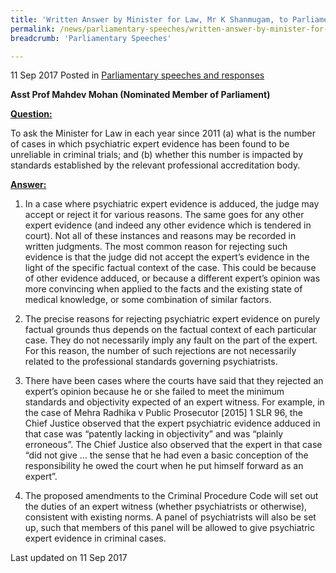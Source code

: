 ```yaml
---
title: 'Written Answer by Minister for Law, Mr K Shanmugam, to Parliamentary Question on Psychiatric Evidence Found Unreliable in Criminal Trials'
permalink: /news/parliamentary-speeches/written-answer-by-minister-for-law--mr-k-shanmugam--to-parliamen9
breadcrumb: 'Parliamentary Speeches'

---
```



11 Sep 2017 Posted in [Parliamentary speeches and responses](/news/parliamentary-speeches)

**Asst Prof Mahdev Mohan (Nominated Member of Parliament)**


**<u>Question:</u>**
 
To ask the Minister for Law in each year since 2011 (a) what is the number of cases in which psychiatric expert evidence has been found to be unreliable in criminal trials; and (b) whether this number is impacted by standards established by the relevant professional accreditation body. 


**<u>Answer:</u>**

1. In a case where psychiatric expert evidence is adduced, the judge may accept or reject it for various reasons. The same goes for any other expert evidence (and indeed any other evidence which is tendered in court). Not all of these instances and reasons may be recorded in written judgments. The most common reason for rejecting such evidence is that the judge did not accept the expert’s evidence in the light of the specific factual context of the case. This could be because of other evidence adduced, or because a different expert’s opinion was more convincing when applied to the facts and the existing state of medical knowledge, or some combination of similar factors.

 

2. The precise reasons for rejecting psychiatric expert evidence on purely factual grounds thus depends on the factual context of each particular case. They do not necessarily imply any fault on the part of the expert. For this reason, the number of such rejections are not necessarily related to the professional standards governing psychiatrists.  

 

3. There have been cases where the courts have said that they rejected an expert’s opinion because he or she failed to meet the minimum standards and objectivity expected of an expert witness. For example, in the case of Mehra Radhika v Public Prosecutor [2015] 1 SLR 96, the Chief Justice observed that the expert psychiatric evidence adduced in that case was “patently lacking in objectivity” and was “plainly erroneous”. The Chief Justice also observed that the expert in that case “did not give … the sense that he had even a basic conception of the responsibility he owed the court when he put himself forward as an expert”.

 

4. The proposed amendments to the Criminal Procedure Code will set out the duties of an expert witness (whether psychiatrists or otherwise), consistent with existing norms. A panel of psychiatrists will also be set up, such that members of this panel will be allowed to give psychiatric expert evidence in criminal cases.

<p class="right-side-updated">Last updated on 11 Sep 2017</p>
